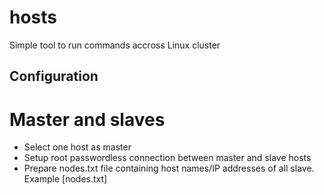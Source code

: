 # hosts
Simple tool to run commands accross Linux cluster

## Configuration
# Master and slaves
* Select one host as master
* Setup root passwordless connection between master and slave hosts
* Prepare nodes.txt file containing host names/IP addresses of all slave. Example [nodes.txt]




